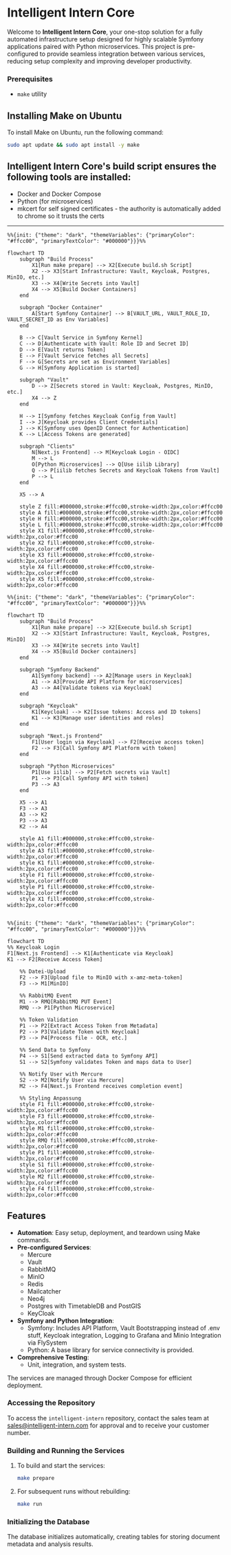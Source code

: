 # Intelligent Intern Core

Welcome to **Intelligent Intern Core**, your one-stop solution for a fully automated infrastructure setup designed for highly scalable Symfony applications paired with Python microservices. This project is pre-configured to provide seamless integration between various services, reducing setup complexity and improving developer productivity.


### Prerequisites

- `make` utility

## Installing Make on Ubuntu

To install Make on Ubuntu, run the following command:

```bash
sudo apt update && sudo apt install -y make
```

## Intelligent Intern Core's build script ensures the following tools are installed:

- Docker and Docker Compose
- Python (for microservices)
- mkcert for self signed certificates - the authority is automatically added to chrome so it trusts the certs

---



```mermaid
%%{init: {"theme": "dark", "themeVariables": {"primaryColor": "#ffcc00", "primaryTextColor": "#000000"}}}%%

flowchart TD
    subgraph "Build Process"
        X1[Run make prepare] --> X2[Execute build.sh Script]
        X2 --> X3[Start Infrastructure: Vault, Keycloak, Postgres, MinIO, etc.]
        X3 --> X4[Write Secrets into Vault]
        X4 --> X5[Build Docker Containers]
    end

    subgraph "Docker Container"
        A[Start Symfony Container] --> B[VAULT_URL, VAULT_ROLE_ID, VAULT_SECRET_ID as Env Variables]
    end

    B --> C[Vault Service in Symfony Kernel]
    C --> D[Authenticate with Vault: Role ID and Secret ID]
    D --> E[Vault returns Token]
    E --> F[Vault Service fetches all Secrets]
    F --> G[Secrets are set as Environment Variables]
    G --> H[Symfony Application is started]

    subgraph "Vault"
        D --> Z[Secrets stored in Vault: Keycloak, Postgres, MinIO, etc.]
        X4 --> Z
    end

    H --> I[Symfony fetches Keycloak Config from Vault]
    I --> J[Keycloak provides Client Credentials]
    J --> K[Symfony uses OpenID Connect for Authentication]
    K --> L[Access Tokens are generated]

    subgraph "Clients"
        N[Next.js Frontend] --> M[Keycloak Login - OIDC]
        M --> L
        O[Python Microservices] --> Q[Use iilib Library]
        Q --> P[iilib fetches Secrets and Keycloak Tokens from Vault]
        P --> L
    end

    X5 --> A

    style Z fill:#000000,stroke:#ffcc00,stroke-width:2px,color:#ffcc00
    style A fill:#000000,stroke:#ffcc00,stroke-width:2px,color:#ffcc00
    style H fill:#000000,stroke:#ffcc00,stroke-width:2px,color:#ffcc00
    style L fill:#000000,stroke:#ffcc00,stroke-width:2px,color:#ffcc00
    style X1 fill:#000000,stroke:#ffcc00,stroke-width:2px,color:#ffcc00
    style X2 fill:#000000,stroke:#ffcc00,stroke-width:2px,color:#ffcc00
    style X3 fill:#000000,stroke:#ffcc00,stroke-width:2px,color:#ffcc00
    style X4 fill:#000000,stroke:#ffcc00,stroke-width:2px,color:#ffcc00
    style X5 fill:#000000,stroke:#ffcc00,stroke-width:2px,color:#ffcc00

```


```mermaid
%%{init: {"theme": "dark", "themeVariables": {"primaryColor": "#ffcc00", "primaryTextColor": "#000000"}}}%%

flowchart TD
    subgraph "Build Process"
        X1[Run make prepare] --> X2[Execute build.sh Script]
        X2 --> X3[Start Infrastructure: Vault, Keycloak, Postgres, MinIO]
        X3 --> X4[Write secrets into Vault]
        X4 --> X5[Build Docker containers]
    end

    subgraph "Symfony Backend"
        A1[Symfony backend] --> A2[Manage users in Keycloak]
        A1 --> A3[Provide API Platform for microservices]
        A3 --> A4[Validate tokens via Keycloak]
    end

    subgraph "Keycloak"
        K1[Keycloak] --> K2[Issue tokens: Access and ID tokens]
        K1 --> K3[Manage user identities and roles]
    end

    subgraph "Next.js Frontend"
        F1[User login via Keycloak] --> F2[Receive access token]
        F2 --> F3[Call Symfony API Platform with token]
    end

    subgraph "Python Microservices"
        P1[Use iilib] --> P2[Fetch secrets via Vault]
        P1 --> P3[Call Symfony API with token]
        P3 --> A3
    end

    X5 --> A1
    F3 --> A3
    A3 --> K2
    P3 --> A3
    K2 --> A4

    style A1 fill:#000000,stroke:#ffcc00,stroke-width:2px,color:#ffcc00
    style A3 fill:#000000,stroke:#ffcc00,stroke-width:2px,color:#ffcc00
    style K1 fill:#000000,stroke:#ffcc00,stroke-width:2px,color:#ffcc00
    style F1 fill:#000000,stroke:#ffcc00,stroke-width:2px,color:#ffcc00
    style P1 fill:#000000,stroke:#ffcc00,stroke-width:2px,color:#ffcc00
    style X1 fill:#000000,stroke:#ffcc00,stroke-width:2px,color:#ffcc00

```



```mermaid

%%{init: {"theme": "dark", "themeVariables": {"primaryColor": "#ffcc00", "primaryTextColor": "#000000"}}}%%

flowchart TD
%% Keycloak Login
F1[Next.js Frontend] --> K1[Authenticate via Keycloak]
K1 --> F2[Receive Access Token]

    %% Datei-Upload
    F2 --> F3[Upload file to MinIO with x-amz-meta-token]
    F3 --> M1[MinIO]

    %% RabbitMQ Event
    M1 --> RMQ[RabbitMQ PUT Event]
    RMQ --> P1[Python Microservice]

    %% Token Validation
    P1 --> P2[Extract Access Token from Metadata]
    P2 --> P3[Validate Token with Keycloak]
    P3 --> P4[Process file - OCR, etc.]

    %% Send Data to Symfony
    P4 --> S1[Send extracted data to Symfony API]
    S1 --> S2[Symfony validates Token and maps data to User]

    %% Notify User with Mercure
    S2 --> M2[Notify User via Mercure]
    M2 --> F4[Next.js Frontend receives completion event]

    %% Styling Anpassung
    style F1 fill:#000000,stroke:#ffcc00,stroke-width:2px,color:#ffcc00
    style F3 fill:#000000,stroke:#ffcc00,stroke-width:2px,color:#ffcc00
    style M1 fill:#000000,stroke:#ffcc00,stroke-width:2px,color:#ffcc00
    style RMQ fill:#000000,stroke:#ffcc00,stroke-width:2px,color:#ffcc00
    style P1 fill:#000000,stroke:#ffcc00,stroke-width:2px,color:#ffcc00
    style S1 fill:#000000,stroke:#ffcc00,stroke-width:2px,color:#ffcc00
    style M2 fill:#000000,stroke:#ffcc00,stroke-width:2px,color:#ffcc00
    style F4 fill:#000000,stroke:#ffcc00,stroke-width:2px,color:#ffcc00

```


## Features

- **Automation**: Easy setup, deployment, and teardown using Make commands.
- **Pre-configured Services**:
    - Mercure
    - Vault
    - RabbitMQ
    - MinIO
    - Redis
    - Mailcatcher
    - Neo4j
    - Postgres with TimetableDB and PostGIS 
    - KeyCloak
- **Symfony and Python Integration**:
    - Symfony: Includes API Platform, Vault Bootstrapping instead of .env stuff, Keycloak integration, Logging to Grafana and Minio Integration via FlySystem  
    - Python: A base library for service connectivity is provided.
- **Comprehensive Testing**:
    - Unit, integration, and system tests.

The services are managed through Docker Compose for efficient deployment.

### Accessing the Repository
To access the `intelligent-intern` repository, contact the sales team at [sales@intelligent-intern.com](mailto:sales@intelligent-intern.com) for approval and to receive your customer number.

### Building and Running the Services
1. To build and start the services:
   ```bash
   make prepare
   ```
   
2. For subsequent runs without rebuilding:
   ```bash
   make run
   ```

### Initializing the Database
The database initializes automatically, creating tables for storing document metadata and analysis results.